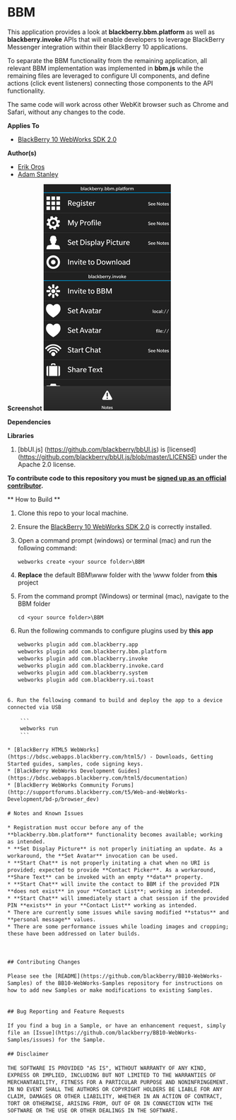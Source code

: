 # BBM

This application provides a look at **blackberry.bbm.platform** as well as **blackberry.invoke** APIs that will enable developers to leverage BlackBerry Messenger integration within their BlackBerry 10 applications.

To separate the BBM functionality from the remaining application, all relevant BBM implementation was implemented in **bbm.js** while the remaining files are leveraged to configure UI components, and define actions (click event listeners) connecting those components to the API functionality.

The same code will work across other WebKit browser such as Chrome and Safari, without any changes to the code.


**Applies To**

* [BlackBerry 10 WebWorks SDK 2.0](https://developer.blackberry.com/html5/download/sdk)

**Author(s)**

* [Erik Oros](http://www.twitter.com/waterlooerik)
* [Adam Stanley](http://www.twitter.com/n_adam_stanley)

**Screenshot**
![image](screenshot_bbm.jpg)

**Dependencies**


**Libraries**

1. [bbUI.js] (https://github.com/blackberry/bbUI.js) is [licensed] (https://github.com/blackberry/bbUI.js/blob/master/LICENSE) under the Apache 2.0 license.



**To contribute code to this repository you must be [signed up as an official contributor](http://blackberry.github.com/howToContribute.html).**

** How to Build **

1. Clone this repo to your local machine.
2. Ensure the [BlackBerry 10 WebWorks SDK 2.0](https://developer.blackberry.com/html5/download/sdk) is correctly installed.
3. Open a command prompt (windows) or terminal (mac) and run the following command:

	```
	webworks create <your source folder>\BBM
	```

3. **Replace** the default BBM\www folder with the \www folder from **this** project
4. From the command prompt (Windows) or terminal (mac), navigate to the BBM folder

	```
	cd <your source folder>\BBM
	```

5. Run the following commands to configure plugins used by **this app**

	```
	webworks plugin add com.blackberry.app
	webworks plugin add com.blackberry.bbm.platform
	webworks plugin add com.blackberry.invoke
	webworks plugin add com.blackberry.invoke.card
	webworks plugin add com.blackberry.system
	webworks plugin add com.blackberry.ui.toast
```

6. Run the following command to build and deploy the app to a device connected via USB

	```
	webworks run
	```

* [BlackBerry HTML5 WebWorks](https://bdsc.webapps.blackberry.com/html5/) - Downloads, Getting Started guides, samples, code signing keys.
* [BlackBerry WebWorks Development Guides](https://bdsc.webapps.blackberry.com/html5/documentation)
* [BlackBerry WebWorks Community Forums](http://supportforums.blackberry.com/t5/Web-and-WebWorks-Development/bd-p/browser_dev)

# Notes and Known Issues

* Registration must occur before any of the **blackberry.bbm.platform** functionality becomes available; working as intended.
* **Set Display Picture** is not properly initiating an update. As a workaround, the **Set Avatar** invocation can be used.
* **Start Chat** is not properly initating a chat when no URI is provided; expected to provide **Contact Picker**. As a workaround, **Share Text** can be invoked with an empty **data** property.
* **Start Chat** will invite the contact to BBM if the provided PIN **does not exist** in your **Contact List**; working as intended.
* **Start Chat** will immediately start a chat session if the provided PIN **exists** in your **Contact List** working as intended.
* There are currently some issues while saving modified **status** and **personal message** values.
* There are some performance issues while loading images and cropping; these have been addressed on later builds.



## Contributing Changes

Please see the [README](https://github.com/blackberry/BB10-WebWorks-Samples) of the BB10-WebWorks-Samples repository for instructions on how to add new Samples or make modifications to existing Samples.


## Bug Reporting and Feature Requests

If you find a bug in a Sample, or have an enhancement request, simply file an [Issue](https://github.com/blackberry/BB10-WebWorks-Samples/issues) for the Sample.

## Disclaimer

THE SOFTWARE IS PROVIDED "AS IS", WITHOUT WARRANTY OF ANY KIND, EXPRESS OR IMPLIED, INCLUDING BUT NOT LIMITED TO THE WARRANTIES OF MERCHANTABILITY, FITNESS FOR A PARTICULAR PURPOSE AND NONINFRINGEMENT. IN NO EVENT SHALL THE AUTHORS OR COPYRIGHT HOLDERS BE LIABLE FOR ANY CLAIM, DAMAGES OR OTHER LIABILITY, WHETHER IN AN ACTION OF CONTRACT, TORT OR OTHERWISE, ARISING FROM, OUT OF OR IN CONNECTION WITH THE SOFTWARE OR THE USE OR OTHER DEALINGS IN THE SOFTWARE.
